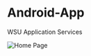 # Android-App
WSU Application Services

![Home Page](https://github.com/SKDiko/Android-App/assets/93092941/46b18f0e-1962-45a4-b261-729d4fa39196)



